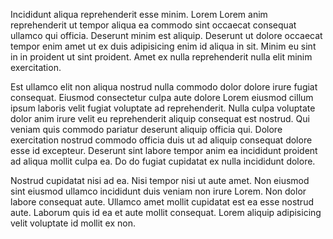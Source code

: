 Incididunt aliqua reprehenderit esse minim. Lorem Lorem anim reprehenderit ut tempor aliqua ea commodo sint occaecat consequat ullamco qui officia. Deserunt minim est aliquip. Deserunt ut dolore occaecat tempor enim amet ut ex duis adipisicing enim id aliqua in sit. Minim eu sint in in proident ut sint proident. Amet ex nulla reprehenderit nulla elit minim exercitation.

Est ullamco elit non aliqua nostrud nulla commodo dolor dolore irure fugiat consequat. Eiusmod consectetur culpa aute dolore Lorem eiusmod cillum ipsum laboris velit fugiat voluptate ad reprehenderit. Nulla culpa voluptate dolor anim irure velit eu reprehenderit aliquip consequat est nostrud. Qui veniam quis commodo pariatur deserunt aliquip officia qui. Dolore exercitation nostrud commodo officia duis ut ad aliquip consequat dolore esse id excepteur. Deserunt sint labore tempor anim ea incididunt proident ad aliqua mollit culpa ea. Do do fugiat cupidatat ex nulla incididunt dolore.

Nostrud cupidatat nisi ad ea. Nisi tempor nisi ut aute amet. Non eiusmod sint eiusmod ullamco incididunt duis veniam non irure Lorem. Non dolor labore consequat aute. Ullamco amet mollit cupidatat est ea esse nostrud aute. Laborum quis id ea et aute mollit consequat. Lorem aliquip adipisicing velit voluptate id mollit ex non.
